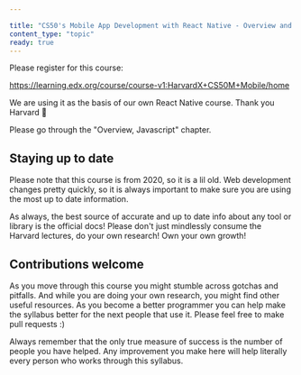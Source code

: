 ```yaml
---

title: "CS50's Mobile App Development with React Native - Overview and Javascript"
content_type: "topic"
ready: true
---
```


Please register for this course:

https://learning.edx.org/course/course-v1:HarvardX+CS50M+Mobile/home

We are using it as the basis of our own React Native course. Thank you Harvard 💚

Please go through the "Overview, Javascript" chapter.

## Staying up to date 

Please note that this course is from 2020, so it is a lil old. Web development changes pretty quickly, so it is always important to make sure you are using the most up to date information.

As always, the best source of accurate and up to date info about any tool or library is the official docs! Please don't just mindlessly consume the Harvard lectures, do your own research! Own your own growth!

## Contributions welcome 

As you move through this course you might stumble across gotchas and pitfalls. And while you are doing your own research, you might find other useful resources. As you become a better programmer you can help make the syllabus better for the next people that use it.  Please feel free to make pull requests :) 

Always remember that the only true measure of success is the number of people you have helped. Any improvement you make here will help literally every person who works through this syllabus. 


